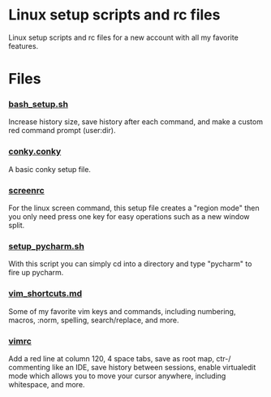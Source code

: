 # Linux setup scripts and rc files
Linux setup scripts and rc files for a new account with all my favorite features.

# Files

### **[bash_setup.sh](https://github.com/jamesapdx/rc_files/blob/master/bash_setup.sh)**
Increase history size, save history after each command, and make a custom red command prompt (user:dir).
### **[conky.conky](https://github.com/jamesapdx/rc_files/blob/master/conky.conky)**
A basic conky setup file.
### **[screenrc](https://github.com/jamesapdx/rc_files/blob/master/screenrc)**
For the linux screen command, this setup file creates a "region mode" then you only need press one key for easy operations
such as a new window split.
### **[setup_pycharm.sh](https://github.com/jamesapdx/rc_files/blob/master/setup_pycharm.sh)**
With this script you can simply cd into a directory and type "pycharm" to fire up pycharm.
### **[vim_shortcuts.md](https://github.com/jamesapdx/rc_files/blob/master/vim_shortcuts.md)**
Some of my favorite vim keys and commands, including numbering, macros, :norm, spelling, search/replace, and more.
### **[vimrc](https://github.com/jamesapdx/rc_files/blob/master/vimrc)**
Add a red line at column 120, 4 space tabs, save as root map, ctr-/ commenting like an IDE, save history between sessions, enable
virtualedit mode which allows you to move your cursor anywhere, including whitespace, and more.
